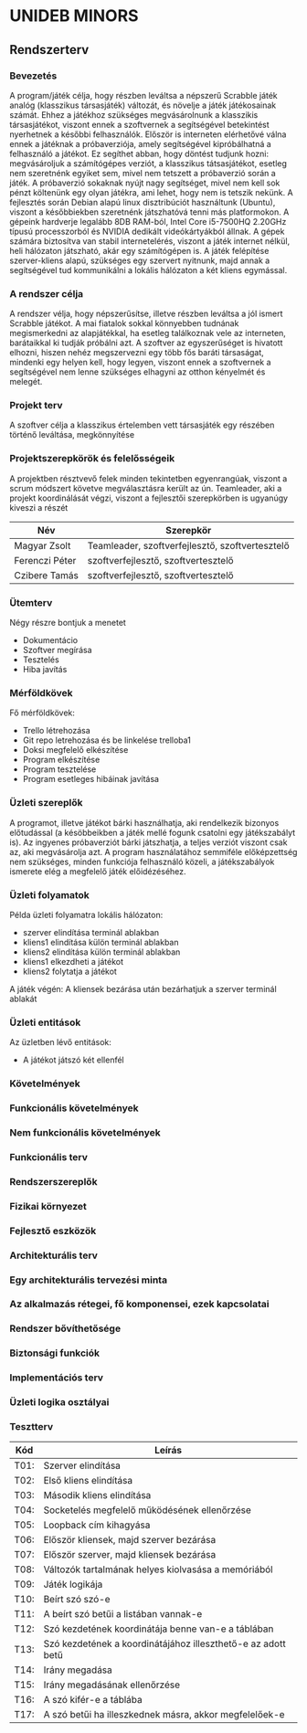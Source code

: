# UNIDEB MINORS
## Rendszerterv  


### Bevezetés  

A program/játék célja, hogy részben leváltsa a népszerű
Scrabble játék analóg (klasszikus társasjáték) változát,
és növelje a játék játékosainak számát. Ehhez a játékhoz
szükséges megvásárolnunk a klasszikis társasjátékot, viszont
ennek a szoftvernek a segítségével betekintést nyerhetnek a 
későbbi felhasználók. Először is interneten elérhetővé válna
ennek a játéknak a próbaverziója, amely segítségével kipróbálhatná
a felhasználó a játékot. Ez segíthet abban, hogy döntést tudjunk
hozni: megvásároljuk a számítógépes verziót, a klasszikus tátsasjátékot,
esetleg nem szeretnénk egyiket sem, mivel nem tetszett a próbaverzió
során a játék. A próbaverzió sokaknak nyújt nagy segítséget, mivel
nem kell sok pénzt költenünk egy olyan játékra, ami lehet, hogy nem is
tetszik nekünk.
A fejlesztés során Debian alapú linux disztribúciót használtunk (Ubuntu),
viszont a későbbiekben szeretnénk játszhatóvá tenni más platformokon.
A gépeink hardverje legalább 8DB RAM-ból, Intel Core i5-7500HQ 2.20GHz
típusú processzorból és NVIDIA dedikált videókártyákból állnak. A gépek
számára biztosítva van stabil internetelérés, viszont a játék internet
nélkül, heli hálózaton játszható, akár egy számítógépen is.
A játék felépítése szerver-kliens alapú, szükséges egy szervert
nyitnunk, majd annak a segítségével tud kommunikálni a lokális
hálózaton a két kliens egymással.

  
### A rendszer célja  

A rendszer vélja, hogy népszerűsítse, illetve részben leváltsa
a jól ismert Scrabble játékot. A mai fiatalok sokkal könnyebben
tudnának megismerkedni az alapjátékkal, ha esetleg találkoznak
vele az interneten, barátaikkal ki tudják próbálni azt.
A szoftver az egyszerűséget is hivatott elhozni, hiszen nehéz
megszervezni egy több fős baráti társaságat, mindenki egy helyen
kell, hogy legyen, viszont ennek a szoftvernek a segítségével
nem lenne szükséges elhagyni az otthon kényelmét és melegét.
    
### Projekt terv

A szoftver célja a klasszikus értelemben vett társasjáték
egy részében történő leváltása, megkönnyítése
  
###  Projektszerepkörök és felelősségeik

A projektben résztvevő felek minden tekintetben egyenrangúak,
viszont a scrum módszert követve megválasztásra került az ún.
Teamleader, aki a projekt koordinálását végzi, viszont a fejlesztői
szerepkörben is ugyanúgy kiveszi a részét

Név |   Szerepkör
-----------|---------
Magyar Zsolt | Teamleader, szoftverfejlesztő, szoftvertesztelő
Ferenczi Péter  | szoftverfejlesztő, szoftvertesztelő
Czibere Tamás    | szoftverfejlesztő, szoftvertesztelő
  
### Ütemterv  

Négy részre bontjuk a menetet

- Dokumentácio
- Szoftver megírása
- Tesztelés
- Hiba javítás

### Mérföldkövek
Fő mérföldkövek:

- Trello létrehozása
- Git repo letrehozása és be linkelése trelloba1
- Doksi megfelelő elkészítése
- Program elkészítése
- Program tesztelése
- Program esetleges hibáinak javítása

  
###  Üzleti szereplők  

A programot, illetve játékot bárki használhatja, aki
rendelkezik bizonyos előtudással (a késöbbeikben a játék
mellé fogunk csatolni egy játékszabályt is).
Az ingyenes próbaverziót bárki játszhatja, a teljes verziót
viszont csak az, aki megvásárolja azt. A program használatához
semmiféle előképzettség nem szükséges, minden funkciója
felhasználó közeli, a játékszabályok ismerete elég a
megfelelő játék előidézéséhez.
  
###  Üzleti folyamatok

Példa üzleti folyamatra lokális hálózaton:
- szerver elindítása terminál ablakban
- kliens1 elindítása külön terminál ablakban
- kliens2 elindítása külön terminál ablakban
- kliens1 elkezdheti a játékot
- kliens2 folytatja a játékot

A játék végén:
A kliensek bezárása után bezárhatjuk a szerver terminál ablakát
 
###  Üzleti entitások  
  
Az üzletben lévő entitások:
- A játékot játszó két ellenfél
  
### Követelmények  


  
### Funkcionális követelmények  
  

  
###  Nem funkcionális követelmények  
  

  
### Funkcionális terv  


  
### Rendszerszereplők  


  
### Fizikai környezet  


  
### Fejlesztő eszközök  


  
### Architekturális terv  


   
### Egy architekturális tervezési minta  
  
 
  
### Az alkalmazás rétegei, fő komponensei, ezek kapcsolatai  


  
### Rendszer bővíthetősége  
  


### Biztonsági funkciók  


   
### Implementációs terv  


  
### Üzleti logika osztályai  


  
### Tesztterv  

Kód|Leírás|  
----|---  
T01: |Szerver elindítása
T02: |Első kliens elindítása 
T03: |Második kliens elindítása 
T04: |Socketelés megfelelő működésének ellenőrzése 
T05: |Loopback cím kihagyása 
T06: |Először kliensek, majd szerver bezárása 
T07: |Először szerver, majd kliensek bezárása 
T08: |Változók tartalmának helyes kiolvasása a memóriából
T09: |Játék logikája
T10: |Beírt szó szó-e
T11: |A beírt szó betűi a listában vannak-e
T12: |Szó kezdetének koordinátája benne van-e a táblában
T13: |Szó kezdetének a koordinátájához illeszthető-e az adott betű
T14: |Irány megadása
T15: |Irány megadásának ellenőrzése
T16: |A szó kifér-e a táblába
T17: |A szó betűi ha illeszkednek másra, akkor megfelelőek-e